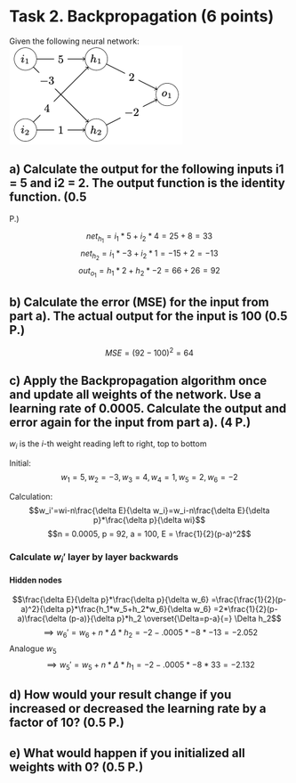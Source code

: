# Task 2. Backpropagation (6 points)

Given the following neural network:
![Feed-Forward Neural Network](ffnn.png)

## a) Calculate the output for the following inputs i1 = 5 and i2 = 2. The output function is the identity function. (0.5
P.)

$$net_{h_1} = i_1 * 5 + i_2 * 4 = 25 + 8 = 33$$
$$net_{h_2} = i_1 * -3 + i_2 * 1 = -15 + 2 = -13$$
$$out_{o_1} = h_1 * 2 + h_2 * -2 = 66 + 26 = 92$$

## b) Calculate the error (MSE) for the input from part a). The actual output for the input is 100 (0.5 P.)

$$MSE = (92-100)^2 = 64$$

## c) Apply the Backpropagation algorithm once and update all weights of the network. Use a learning rate of 0.0005. Calculate the output and error again for the input from part a). (4 P.)

$w_i$ is the $i$-th weight reading left to right, top to bottom

Initial:
$$w_1 = 5,
w_2 = -3,
w_3 = 4,
w_4 = 1,
w_5 = 2,
w_6 = -2$$

Calculation:
$$w_i'=wi-n\frac{\delta E}{\delta w_i}=w_i-n\frac{\delta E}{\delta p}*\frac{\delta p}{\delta wi}$$
$$n = 0.0005,
p = 92,
a = 100,
E = \frac{1}{2}(p-a)^2$$

### Calculate $w_i'$ layer by layer backwards

#### Hidden nodes
$$\frac{\delta E}{\delta p}*\frac{\delta p}{\delta w_6}
=\frac{\frac{1}{2}(p-a)^2}{\delta p}*\frac{h_1*w_5+h_2*w_6}{\delta w_6}
=2*\frac{1}{2}(p-a)\frac{\delta (p-a)}{\delta p}*h_2
\overset{\Delta=p-a}{=} \Delta h_2$$
$$\implies w_6'=w_6+n*\Delta*h_2 =-2-.0005*-8*-13=-2.052$$
Analogue $w_5$
$$\implies w_5'=w_5+n*\Delta*h_1 =-2-.0005*-8*33=-2.132$$
## d) How would your result change if you increased or decreased the learning rate by a factor of 10? (0.5 P.)

## e) What would happen if you initialized all weights with 0? (0.5 P.)